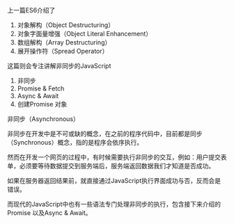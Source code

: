 上一篇ES6介绍了
1. 对象解构（Object Destructuring）
2. 对象字面量增强（Object Literal Enhancement）
3. 数组解构（Array Destructuring）
4. 展开操作符（Spread Operator）

这篇则会专注讲解非同步的JavaScript

1. 非同步
2. Promise & Fetch
3. Async & Await
4. 创建Promise 对象

非同步（Asynchronous）

非同步在开发中是不可或缺的概念，在之前的程序代码中，目前都是同步（Synchronous）概念，指的是程序会依序执行。

然而在开发一个网页的过程中，有时候需要执行非同步的交互，例如：用户提交表单，必须要等待数据提交到服务端后，服务端返回数据我们才知道是否成功。

如果在服务器返回结果前，就直接通过JavaScript执行界面成功与否，反而会是错误。

而现代的JavaScript中也有一些语法专门处理非同步的执行，包含接下来介绍的Promise 以及Async & Await。
